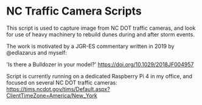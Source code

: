 # NC Traffic Camera Scripts

This script is used to capture image from NC DOT traffic cameras, and look for use of heavy machinery to rebuild dunes during and after storm events. 

The work is motivated by a JGR-ES commentary written in 2019 by @edlazarus and myself: 

'Is there a Bulldozer in your model?'  https://doi.org/10.1029/2018JF004957

Script is currently running on a dedicated Raspberry Pi 4 in my office, and focused on several NC DOT traffic cameras:
  https://tims.ncdot.gov/tims/Default.aspx?ClientTimeZone=America/New_York
